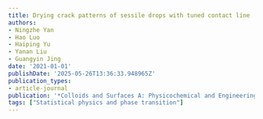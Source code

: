 ```yaml
---
title: Drying crack patterns of sessile drops with tuned contact line
authors:
- Ningzhe Yan
- Hao Luo
- Haiping Yu
- Yanan Liu
- Guangyin Jing
date: '2021-01-01'
publishDate: '2025-05-26T13:36:33.948965Z'
publication_types:
- article-journal
publication: '*Colloids and Surfaces A: Physicochemical and Engineering Aspects.*'
tags: ["Statistical physics and phase transition"]
---
```

